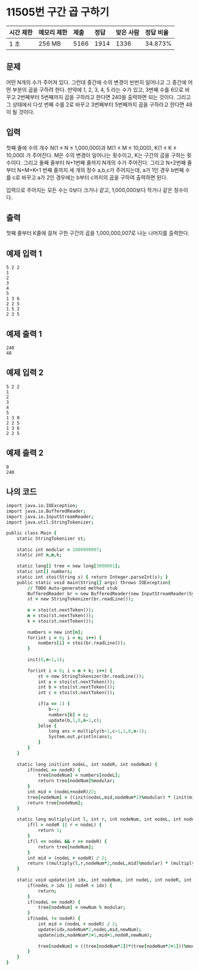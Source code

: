 # 11505번 구간 곱 구하기

| 시간 제한 | 메모리 제한 | 제출 | 정답 | 맞은 사람 | 정답 비율 |
| :-------- | :---------- | :--- | :--- | :-------- | :-------- |
| 1 초      | 256 MB      | 5166 | 1914 | 1336      | 34.873%   |

## 문제

어떤 N개의 수가 주어져 있다. 그런데 중간에 수의 변경이 빈번히 일어나고 그 중간에 어떤 부분의 곱을 구하려 한다. 만약에 1, 2, 3, 4, 5 라는 수가 있고, 3번째 수를 6으로 바꾸고 2번째부터 5번째까지 곱을 구하라고 한다면 240을 출력하면 되는 것이다. 그리고 그 상태에서 다섯 번째 수를 2로 바꾸고 3번째부터 5번째까지 곱을 구하라고 한다면 48이 될 것이다.

## 입력

첫째 줄에 수의 개수 N(1 ≤ N ≤ 1,000,000)과 M(1 ≤ M ≤ 10,000), K(1 ≤ K ≤ 10,000) 가 주어진다. M은 수의 변경이 일어나는 횟수이고, K는 구간의 곱을 구하는 횟수이다. 그리고 둘째 줄부터 N+1번째 줄까지 N개의 수가 주어진다. 그리고 N+2번째 줄부터 N+M+K+1 번째 줄까지 세 개의 정수 a,b,c가 주어지는데, a가 1인 경우 b번째 수를 c로 바꾸고 a가 2인 경우에는 b부터 c까지의 곱을 구하여 출력하면 된다.

입력으로 주어지는 모든 수는 0보다 크거나 같고, 1,000,000보다 작거나 같은 정수이다.

## 출력

첫째 줄부터 K줄에 걸쳐 구한 구간의 곱을 1,000,000,007로 나눈 나머지를 출력한다.

## 예제 입력 1 

```
5 2 2
1
2
3
4
5
1 3 6
2 2 5
1 5 2
2 3 5
```

## 예제 출력 1 

```
240
48
```

## 예제 입력 2 

```
5 2 2
1
2
3
4
5
1 3 0
2 2 5
1 3 6
2 2 5
```

## 예제 출력 2 

```
0
240
```

## 나의 코드

```j
import java.io.IOException;
import java.io.BufferedReader;
import java.io.InputStreamReader;
import java.util.StringTokenizer;

public class Main {
	static StringTokenizer st;
	
	static int modular = 1000000007;
	static int n,m,k;
	
	static long[] tree = new long[3000001];
	static int[] numbers;
	static int stoi(String s) { return Integer.parseInt(s); }
	public static void main(String[] args) throws IOException{
		// TODO Auto-generated method stub
		BufferedReader br = new BufferedReader(new InputStreamReader(System.in));
		st = new StringTokenizer(br.readLine());
		
		n = stoi(st.nextToken());
		m = stoi(st.nextToken());
		k = stoi(st.nextToken());
		
		numbers = new int[n];
		for(int i = 0; i < n; i++) {
			numbers[i] = stoi(br.readLine());
		}
		
		init(0,n-1,1);
		
		for(int i = 0; i < m + k; i++) {
			st = new StringTokenizer(br.readLine());
			int a = stoi(st.nextToken());
			int	b = stoi(st.nextToken());
			int c = stoi(st.nextToken());
			
			if(a == 1) {
				b--;
				numbers[b] = c;
				update(b,1,0,n-1,c);
			}else {
				long ans = multiply(b-1,c-1,1,0,n-1);
				System.out.println(ans);
			}
		}
	}
	
	static long init(int nodeL, int nodeR, int nodeNum) {
		if(nodeL == nodeR) {
			tree[nodeNum] = numbers[nodeL];
			return tree[nodeNum]%modular;
		}
		int mid = (nodeL+nodeR)/2;
		tree[nodeNum] = ((init(nodeL,mid,nodeNum*2)%modular) * (init(mid+1,nodeR,nodeNum*2+1)%modular))%modular;
		return tree[nodeNum];
	}
	
	static long multiply(int l, int r, int nodeNum, int nodeL, int nodeR) {
		if(l > nodeR || r < nodeL) {
			return 1;
		}
		if(l <= nodeL && r >= nodeR) {
			return tree[nodeNum];
		}
		int mid = (nodeL + nodeR) / 2;
		return ((multiply(l,r,nodeNum*2,nodeL,mid)%modular) * (multiply(l,r,nodeNum*2+1,mid+1,nodeR)%modular))%modular;
	}
	
	static void update(int idx, int nodeNum, int nodeL, int nodeR, int newNum) {
		if(nodeL > idx || nodeR < idx) {
			return;
		}
		if(nodeL == nodeR) {
			tree[nodeNum] = newNum % modular;
		}
		if(nodeL != nodeR) {
			int mid = (nodeL + nodeR) / 2;
			update(idx,nodeNum*2,nodeL,mid,newNum);
			update(idx,nodeNum*2+1,mid+1,nodeR,newNum);
			
			tree[nodeNum] = ((tree[nodeNum*2])*(tree[nodeNum*2+1]))%modular;
		}
	}
}
```

